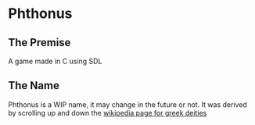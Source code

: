 # Phthonus

## The Premise

A game made in C using SDL

## The Name

Phthonus is a WIP name, it may change in the future or not.
It was derived by scrolling up and down the [wikipedia page for greek deities](https://en.wikipedia.org/wiki/List_of_Greek_mythological_figures)

